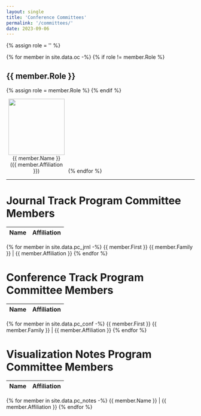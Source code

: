 ```yaml
---
layout: single
title: 'Conference Committees'
permalink: '/committees/'
date: 2023-09-06
---
```


{% assign role = '' %}

{% for member in site.data.oc -%}
{% if role != member.Role %}

## {{ member.Role }}
{% assign role = member.Role %}
{% endif %}
<div style="display: inline-block; width: 32%; text-align: center;">
<img src="/pvis2024/assets/images/oc/{{ member.Photo }}"
     class="circle" width="150" height="150" /><br />
{{ member.Name }}<br/>
({{ member.Affiliation }})
</div>
{% endfor %}

---

# Journal Track Program Committee Members

| Name               | Affiliation        |
|--------------------|--------------------|
{% for member in site.data.pc_jrnl -%}
{{ member.First }} {{ member.Family }} | {{ member.Affiliation }}
{% endfor %}


# Conference Track Program Committee Members

| Name               | Affiliation        |
|--------------------|--------------------|
{% for member in site.data.pc_conf -%}
{{ member.First }} {{ member.Family }} | {{ member.Affiliation }}
{% endfor %}

# Visualization Notes Program Committee Members

| Name               | Affiliation        |
|--------------------|--------------------|
{% for member in site.data.pc_notes -%}
{{ member.Name }} | {{ member.Affiliation }}
{% endfor %}
